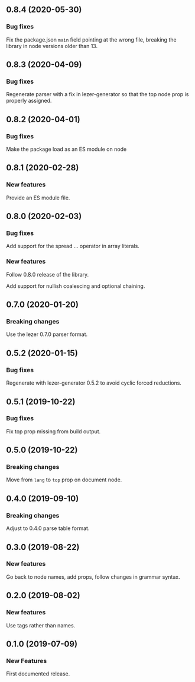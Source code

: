 ## 0.8.4 (2020-05-30)

### Bug fixes

Fix the package.json `main` field pointing at the wrong file, breaking the library in node versions older than 13.
	
## 0.8.3 (2020-04-09)

### Bug fixes

Regenerate parser with a fix in lezer-generator so that the top node prop is properly assigned.

## 0.8.2 (2020-04-01)

### Bug fixes

Make the package load as an ES module on node

## 0.8.1 (2020-02-28)

### New features

Provide an ES module file.

## 0.8.0 (2020-02-03)

### Bug fixes

Add support for the spread ... operator in array literals.

### New features

Follow 0.8.0 release of the library.

Add support for nullish coalescing and optional chaining.

## 0.7.0 (2020-01-20)

### Breaking changes

Use the lezer 0.7.0 parser format.

## 0.5.2 (2020-01-15)

### Bug fixes

Regenerate with lezer-generator 0.5.2 to avoid cyclic forced reductions.

## 0.5.1 (2019-10-22)

### Bug fixes

Fix top prop missing from build output.

## 0.5.0 (2019-10-22)

### Breaking changes

Move from `lang` to `top` prop on document node.

## 0.4.0 (2019-09-10)

### Breaking changes

Adjust to 0.4.0 parse table format.

## 0.3.0 (2019-08-22)

### New features

Go back to node names, add props, follow changes in grammar syntax.

## 0.2.0 (2019-08-02)

### New features

Use tags rather than names.

## 0.1.0 (2019-07-09)

### New Features

First documented release.
